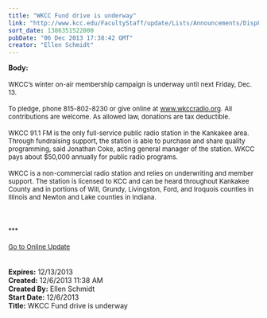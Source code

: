```yaml
---
title: "WKCC Fund drive is underway"
link: "http://www.kcc.edu/FacultyStaff/update/Lists/Announcements/DispForm.aspx?ID=1356"
sort_date: 1386351522000
pubDate: "06 Dec 2013 17:38:42 GMT"
creator: "Ellen Schmidt"
---
```


<div><b>Body:</b> <div class="ExternalClass850C1D4993254A209C691706DB8AE03F"><div><br /><font size="2">WKCC’s winter on-air membership campaign is underway until next Friday, Dec. 13. </font></div>
<div><font size="2"></font> </div>
<div><font size="2">To pledge, phone 815-802-8230 or give online at </font><a href="http://www.wkccradio.org"><font size="2">www.wkccradio.org</font></a><font size="2">. All contributions are welcome. As allowed law, donations are tax deductible. </font></div>
<div><font size="2"></font> </div>
<div><font size="2">WKCC 91.1 FM is the only full-service public radio station in the Kankakee area. Through fundraising support, the station is able to purchase and share quality programming, said Jonathan Coke, acting general manager of the station. WKCC pays about $50,000 annually for public radio programs. </font></div>
<div><font size="2"></font> </div>
<div><font size="2">WKCC is a non-commercial radio station and relies on underwriting and member support. The station is licensed to KCC and can be heard throughout Kankakee County and in portions of Will, Grundy, Livingston, Ford, and Iroquois counties in Illinois and Newton and Lake counties in Indiana.<br /></font></div>
<div> </div>
<div> </div>
<div> </div>
<div>
<div><font size="2">***</font></div>
<div><font size="2"></font> </div>
<div><font size="2"></font></div>
<div><font size="2"><a href="/FacultyStaff/update/Pages/dailyupdate.aspx">Go to Online Update</a></font></div>
<div><font size="2"></font> </div>
<div><font size="2"></font> </div></div></div></div>
<div><b>Expires:</b> 12/13/2013</div>
<div><b>Created:</b> 12/6/2013 11:38 AM</div>
<div><b>Created By:</b> Ellen Schmidt</div>
<div><b>Start Date:</b> 12/6/2013</div>
<div><b>Title:</b> WKCC Fund drive is underway</div>
